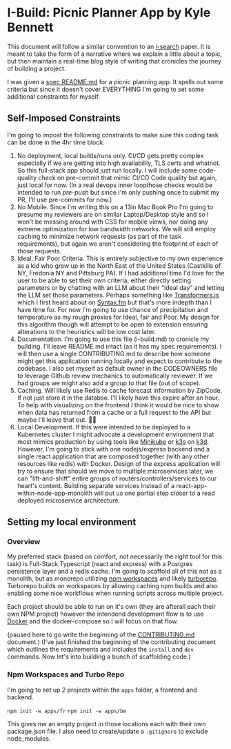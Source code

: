 # I-Build: Picnic Planner App by Kyle Bennett

This document will follow a similar convention to an [i-search](https://gallaudet.edu/student-success/tutorial-center/english-center/citations-and-references/i-search-paper-format-guide/) paper. It is meant to take the form of a narrative where we explain a little about a topic, but then maintain a real-time blog style of writing that cronicles the journey of building a project. 

I was given a [spec README.md](./README.md) for a picnic planning app. It spells out some criteria but since it doesn't cover EVERYTHING I'm going to set some additional constraints for myself. 

## Self-Imposed Constraints

I'm going to impost the following constraints to make sure this coding task can be done in the 4hr time block.

1. No deployment, local builds/runs only. CI/CD gets pretty complex especially if we are getting into high availabilily, TLS certs and whatnot. So this full-stack app should just run locally. I will include some code-quality check on pre-commit that mimic CI/CD Code quality but again, just local for now. (In a real devops inner loopthose checks would be intended to run _pre-push_  but since I'm only pushing once to submit my PR, I'll use pre-commits for now.)
2. No Mobile. Since I'm writing this on a 13in Mac Book Pro I'm going to presume my reviewers are on similar Laptop/Desktop style and so I won't be messing around with CSS for mobile views, nor doing any extreme optimization for low bandwidth networks. We will still employ caching to minimize network requests (as part of the task requirements), but again we aren't considering the footprint of each of those requests.
3. Ideal, Fair Poor Criteria. This is entirely subjective to my own experience as a kid who grew up in the North East of the United States (Castkills of NY, Fredonia NY and Pittsburg PA). If I had additional time I'd love for the user to be able to set their own criteria, either directly setting parameters or by chatting with an LLM about their "ideal day" and letting the LLM set those parameters. Perhaps something like [Transformers.js](https://huggingface.co/docs/transformers.js/index) which I first heard about on [Syntax.fm](https://syntax.fm/show/740/local-ai-models-in-javascript-machine-learning-deep-dive-with-xenova) but that's more indepth than I have time for. For now I'm going to use chance of precipitation and temperature as my rough proxies for Ideal, fair and Poor. My design for this algorithm though will attempt to be open to extension ensuring alterations to the heuristics will be low cost later. 
4. Documentation. I'm going to use this file (i-build.md) to cronicle my building. I'll leave README.md intact (as it has my spec requirements). I will then use a single CONTRIBUTING.md to describe how someone might get this application running locally and expect to contribute to the codebase. I also set myself as default owner in the CODEOWNERS file to leverage Github review mechanics to automatically reviewer. If we had groups we might also add a group to that file (out of scope).
5. Caching. Will likely use Redis to cache forecast information by ZipCode. If not just store it in the databse. I'll likely have this expire after an hour. To help with visualizing on the frontend I think it would be nice to show when data has returned from a cache or a full request to the API but maybe I'll leave that out. 🤷‍♂️
6. Local Development. If this were intended to be deployed to a Kubernetes cluster I might advocate a development environment that most mimics production by using tools like [Minikube](https://minikube.sigs.k8s.io/docs/start/?arch=%2Fmacos%2Farm64%2Fstable%2Fbinary+download) or [k3s](https://k3s.io/) on [k3d](https://k3s.io/). However, I'm going to stick with one nodejs/express backend and a single react application that are composed together (with any other resources like redis) with Docker. Design of the express application will try to ensure that should we move to multiple microservices later, we can "lift-and-shift" entire groups of routers/controllers/services to our heart's content. Building separate services instead of a react-app-within-node-app-monolith will put us one partial step closer to a read deployed microservice architecture.


## Setting my local environment

### Overview

My preferred stack (based on comfort, not necessarily the right tool for this task) is Full-Stack Typescript (react and express) with a Postgres persistence layer and a redis cache. I'm going to scaffold all of this not as a monolith, but as monorepo utilizing [npm workspaces](https://docs.npmjs.com/cli/v7/using-npm/workspaces) and likely [turborepo](https://turborepo.com/). Turborepo builds on workspaces by allowing caching npm builds and also enabling some nice workflows when running scripts across multiple project. 

Each project should be able to run on it's own (they are afterall each their own NPM project) however the intendend development flow is to use [Docker](https://www.docker.com/) and the docker-compose so I will focus on that flow.

(paused here to go write the beginning of the [CONTRIBUTING.md](./CONTRIBUTING.md) document.)
(I've just finished the beginning of the contributing document which outlines the requirements and includes the `install` and `dev` commands. Now let's into building a bunch of scaffolding code.)

### Npm Workspaces and Turbo Repo

I'm going to set up 2 projects within the `apps` folder, a frontend and backend. 

`npm init -w apps/fr`
`npm init -w apps/be`

This gives me an empty project in those locations each with their own package.json file. I also need to create/update a `.gitignore` to exclude node_modules.

